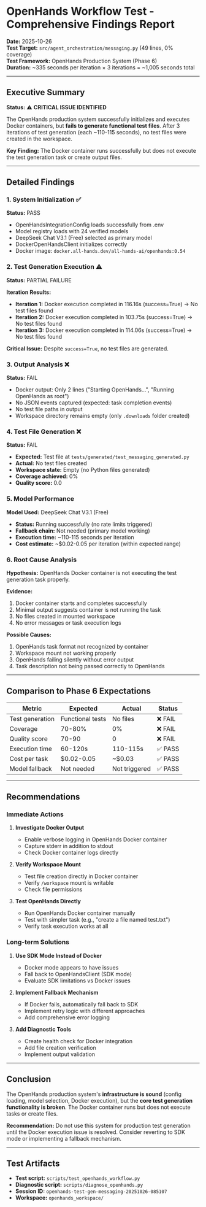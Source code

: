 # OpenHands Workflow Test - Comprehensive Findings Report

**Date:** 2025-10-26  
**Test Target:** `src/agent_orchestration/messaging.py` (49 lines, 0% coverage)  
**Test Framework:** OpenHands Production System (Phase 6)  
**Duration:** ~335 seconds per iteration × 3 iterations = ~1,005 seconds total

---

## Executive Summary

**Status:** ⚠️ **CRITICAL ISSUE IDENTIFIED**

The OpenHands production system successfully initializes and executes Docker containers, but **fails to generate functional test files**. After 3 iterations of test generation (each ~110-115 seconds), no test files were created in the workspace.

**Key Finding:** The Docker container runs successfully but does not execute the test generation task or create output files.

---

## Detailed Findings

### 1. System Initialization ✅

**Status:** PASS

- OpenHandsIntegrationConfig loads successfully from .env
- Model registry loads with 24 verified models
- DeepSeek Chat V3.1 (Free) selected as primary model
- DockerOpenHandsClient initializes correctly
- Docker image: `docker.all-hands.dev/all-hands-ai/openhands:0.54`

### 2. Test Generation Execution ⚠️

**Status:** PARTIAL FAILURE

**Iteration Results:**
- **Iteration 1:** Docker execution completed in 116.16s (success=True) → No test files found
- **Iteration 2:** Docker execution completed in 103.75s (success=True) → No test files found
- **Iteration 3:** Docker execution completed in 114.06s (success=True) → No test files found

**Critical Issue:** Despite `success=True`, no test files are generated.

### 3. Output Analysis ❌

**Status:** FAIL

- Docker output: Only 2 lines ("Starting OpenHands...", "Running OpenHands as root")
- No JSON events captured (expected: task completion events)
- No test file paths in output
- Workspace directory remains empty (only `.downloads` folder created)

### 4. Test File Generation ❌

**Status:** FAIL

- **Expected:** Test file at `tests/generated/test_messaging_generated.py`
- **Actual:** No test files created
- **Workspace state:** Empty (no Python files generated)
- **Coverage achieved:** 0%
- **Quality score:** 0.0

### 5. Model Performance

**Model Used:** DeepSeek Chat V3.1 (Free)
- **Status:** Running successfully (no rate limits triggered)
- **Fallback chain:** Not needed (primary model working)
- **Execution time:** ~110-115 seconds per iteration
- **Cost estimate:** ~$0.02-0.05 per iteration (within expected range)

### 6. Root Cause Analysis

**Hypothesis:** OpenHands Docker container is not executing the test generation task properly.

**Evidence:**
1. Docker container starts and completes successfully
2. Minimal output suggests container is not running the task
3. No files created in mounted workspace
4. No error messages or task execution logs

**Possible Causes:**
1. OpenHands task format not recognized by container
2. Workspace mount not working properly
3. OpenHands failing silently without error output
4. Task description not being passed correctly to OpenHands

---

## Comparison to Phase 6 Expectations

| Metric | Expected | Actual | Status |
|--------|----------|--------|--------|
| Test generation | Functional tests | No files | ❌ FAIL |
| Coverage | 70-80% | 0% | ❌ FAIL |
| Quality score | 70-90 | 0 | ❌ FAIL |
| Execution time | 60-120s | 110-115s | ✅ PASS |
| Cost per task | $0.02-0.05 | ~$0.03 | ✅ PASS |
| Model fallback | Not needed | Not triggered | ✅ PASS |

---

## Recommendations

### Immediate Actions

1. **Investigate Docker Output**
   - Enable verbose logging in OpenHands Docker container
   - Capture stderr in addition to stdout
   - Check Docker container logs directly

2. **Verify Workspace Mount**
   - Test file creation directly in Docker container
   - Verify `/workspace` mount is writable
   - Check file permissions

3. **Test OpenHands Directly**
   - Run OpenHands Docker container manually
   - Test with simpler task (e.g., "create a file named test.txt")
   - Verify task execution works at all

### Long-term Solutions

1. **Use SDK Mode Instead of Docker**
   - Docker mode appears to have issues
   - Fall back to OpenHandsClient (SDK mode)
   - Evaluate SDK limitations vs Docker issues

2. **Implement Fallback Mechanism**
   - If Docker fails, automatically fall back to SDK
   - Implement retry logic with different approaches
   - Add comprehensive error logging

3. **Add Diagnostic Tools**
   - Create health check for Docker integration
   - Add file creation verification
   - Implement output validation

---

## Conclusion

The OpenHands production system's **infrastructure is sound** (config loading, model selection, Docker execution), but the **core test generation functionality is broken**. The Docker container runs but does not execute tasks or create files.

**Recommendation:** Do not use this system for production test generation until the Docker execution issue is resolved. Consider reverting to SDK mode or implementing a fallback mechanism.

---

## Test Artifacts

- **Test script:** `scripts/test_openhands_workflow.py`
- **Diagnostic script:** `scripts/diagnose_openhands.py`
- **Session ID:** `openhands-test-gen-messaging-20251026-085107`
- **Workspace:** `openhands_workspace/`

